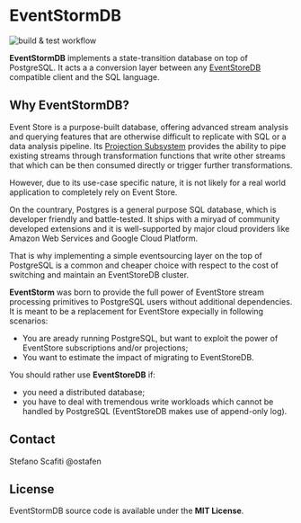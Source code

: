 # EventStormDB

![build & test workflow](https://github.com/ostafen/eventstorm/actions/workflows/build-test.yml/badge.svg)

**EventStormDB** implements a state-transition database on top of PostgreSQL. It acts a a conversion layer between any [EventStoreDB](https://www.eventstore.com) compatible client and the SQL language.

## Why EventStormDB?

Event Store is a purpose-built database, offering advanced stream analysis and querying features that are otherwise difficult to replicate with SQL or a data analysis pipeline. Its [Projection Subsystem](https://developers.eventstore.com/server/v5/projections.html#introduction-to-projections) provides the ability to pipe existing streams through transformation functions that write other streams that which can be then consumed directly or trigger further transformations.

However, due to its use-case specific nature, it is not likely for a real world application to completely rely on Event Store. 

On the countrary, Postgres is a general purpose SQL database, which is developer friendly and battle-tested.
It ships with a miryad of community developed extensions and it is well-supported by major cloud providers like Amazon Web Services and Google Cloud Platform.

That is why implementing a simple eventsourcing layer on the top of PostgreSQL is a common and cheaper choice with respect to the cost of switching and maintain an EventStoreDB cluster.

**EventStorm** was born to provide the full power of EventStore stream processing primitives to PostgreSQL users without additional dependencies.
It is meant to be a replacement for EventStore expecially in following scenarios:

- You are aready running PostgreSQL, but want to exploit the power of EventStore subscriptions and/or projections;
- You want to estimate the impact of migrating to EventStoreDB.

You should rather use **EventStoreDB** if:

- you need a distributed database;
- you have to deal with tremendous write workloads which cannot be handled by PostgreSQL (EventStoreDB makes use of append-only log).

## Contact
Stefano Scafiti @ostafen

## License
EventStormDB source code is available under the **MIT License**.